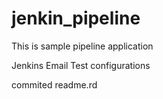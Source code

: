 # jenkin_pipeline
This is sample pipeline application

Jenkins Email Test configurations

commited readme.rd


